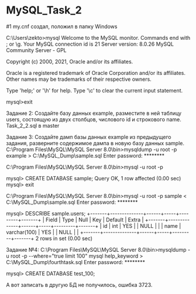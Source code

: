 # MySQL_Task_2
#1 my.cnf создал, положил в папку Windows

C:\Users\zekto>mysql
Welcome to the MySQL monitor.  Commands end with ; or \g.
Your MySQL connection id is 21
Server version: 8.0.26 MySQL Community Server - GPL

Copyright (c) 2000, 2021, Oracle and/or its affiliates.

Oracle is a registered trademark of Oracle Corporation and/or its
affiliates. Other names may be trademarks of their respective
owners.

Type 'help;' or '\h' for help. Type '\c' to clear the current input statement.

mysql>exit

Задание 2: Создайте базу данных example, разместите в ней таблицу users, состоящую из двух столбцов, числового id и строкового name. 
Task_2_2.sql в master

Задание 3: Создайте дамп базы данных example из предыдущего задания, разверните содержимое дампа в новую базу данных sample.
C:\Program Files\MySQL\MySQL Server 8.0\bin>mysqldump -u root -p example > C:\MySQL_Dump\sample.sql
Enter password: ********

C:\Program Files\MySQL\MySQL Server 8.0\bin>mysql -u root -p

mysql> CREATE DATABASE sample;
Query OK, 1 row affected (0.00 sec)
mysql> exit

C:\Program Files\MySQL\MySQL Server 8.0\bin>mysql -u root -p sample < C:\MySQL_Dump\sample.sql
Enter password: ********

mysql> DESCRIBE sample.users;
+-------+--------------+------+-----+---------+-------+
| Field | Type         | Null | Key | Default | Extra |
+-------+--------------+------+-----+---------+-------+
| id    | int          | YES  |     | NULL    |       |
| name  | varchar(100) | YES  |     | NULL    |       |
+-------+--------------+------+-----+---------+-------+
2 rows in set (0.00 sec)

Задание №4:
C:\Program Files\MySQL\MySQL Server 8.0\bin>mysqldump -u root -p --where="true limit 100" mysql help_keyword > C:\MySQL_Dump\fourthtask.sql
Enter password: ********

mysql> CREATE DATABASE test_100;

А вот записать в другую БД не получилось, ошибка 3723.
